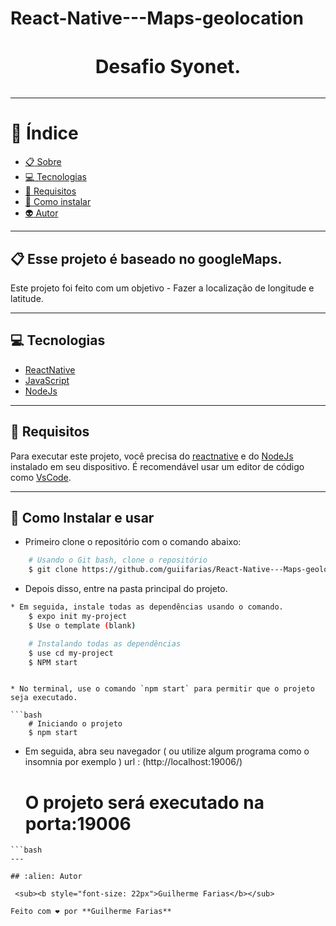# React-Native---Maps-geolocation
<h3 align="center" style="font-size: 30px; font-weight: bold; margin-bottom: 32px">
  Desafio Syonet.
</h3>


---

# :bookmark_tabs: Índice

  - [:clipboard: Sobre](#clipboard-Sobre)
  - [:computer: Tecnologias](#computer-Tecnologias)
  - [:bookmark_tabs: Requisitos](#bookmark_tabs-Requisitos)
  - [:file_folder: Como instalar](#file_folder-Como-instalar-e-usar)
  - [:alien: Autor](#alien-Autor)


---

## :clipboard: Esse projeto é baseado no googleMaps.

Este projeto foi feito com um objetivo - Fazer a localização de longitude e latitude.

---
## :computer: Tecnologias
* [ReactNative](https://reactnative.dev/)
* [JavaScript](https://www.javascript.com/)
* [NodeJs](https://www.nodejs.org/)

---

## :bookmark_tabs: Requisitos
Para executar este projeto, você precisa do [reactnative](https://reactnative.dev/) e do [NodeJs](https://nodejs.org/en/) instalado em seu dispositivo.
É recomendável usar um editor de código como [VsCode](https://code.visualstudio.com/).

---

## :file_folder: Como Instalar e usar
* Primeiro clone o repositório com o comando abaixo:
```bash
    # Usando o Git bash, clone o repositório
    $ git clone https://github.com/guiifarias/React-Native---Maps-geolocation
```

* Depois disso, entre na pasta principal do projeto.

```bash
* Em seguida, instale todas as dependências usando o comando.
    $ expo init my-project
    $ Use o template (blank)

```

```bash
    # Instalando todas as dependências
    $ use cd my-project
    $ NPM start
```

```

* No terminal, use o comando `npm start` para permitir que o projeto seja executado.

```bash
    # Iniciando o projeto
    $ npm start
```

* Em seguida, abra seu navegador ( ou utilize algum programa como o insomnia por exemplo ) url : (http://localhost:19006/)

    # O projeto será executado na porta:19006

```
```bash
---

## :alien: Autor

 <sub><b style="font-size: 22px">Guilherme Farias</b></sub>

Feito com ❤️ por **Guilherme Farias**

